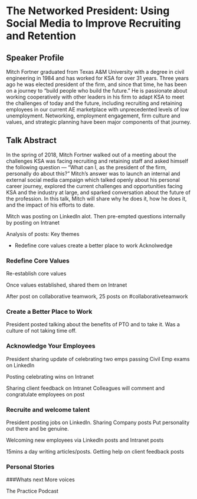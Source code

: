 # The Networked President: Using Social Media to Improve Recruiting and Retention

## Speaker Profile
Mitch Fortner graduated from Texas A&M University with a degree in civil engineering in 1984 and has worked for KSA for over 31 years. Three years ago he was elected president of the firm, and since that time, he has been on a journey to “build people who build the future.” He is passionate about working cooperatively with other leaders in his firm to adapt KSA to meet the challenges of today and the future, including recruiting and retaining employees in our current AE marketplace with unprecedented levels of low unemployment. Networking, employment engagement, firm culture and values, and strategic planning have been major components of that journey.

## Talk Abstract
In the spring of 2018, Mitch Fortner walked out of a meeting about the challenges KSA was facing recruiting and retaining staff and asked himself the following question — “What can I, as the president of the firm, personally do about this?” Mitch’s answer was to launch an internal and external social media campaign which talked openly about his personal career journey, explored the current challenges and opportunities facing KSA and the industry at large, and sparked conversation about the future of the profession. In this talk, Mitch will share why he does it, how he does it, and the impact of his efforts to date.

Mitch was posting on LinkedIn alot. Then pre-empted questions internally by posting on Intranet

Analysis of posts:
Key themes
- Redefine core values 
create a better place to work
Acknolwedge 

### Redefine Core Values
Re-establish core values

Once values established, shared them on Intranet

After post on collaborative teamwork, 25 posts on #collaborativeteamwork


### Create a Better Place to Work
President posted talking about the benefits of PTO and to take it.
Was a culture of not taking time off.


### Acknowledge Your Employees
President sharing update of celebrating two emps passing Civil Emp exams on LinkedIn

Posting celebrating wins on Intranet

Sharing client feedback on Intranet
Colleagues will comment and congratulate employees on post

### Recruite and welcome talent
President posting jobs on LinkedIn. Sharing Company posts
Put personality out there and be genuine.

Welcoming new employees via LinkedIn posts and Intranet posts

15mins a day writing articles/posts. Getting help on client feedback posts

### Personal Stories


###Whats next
More voices

The Practice Podcast



